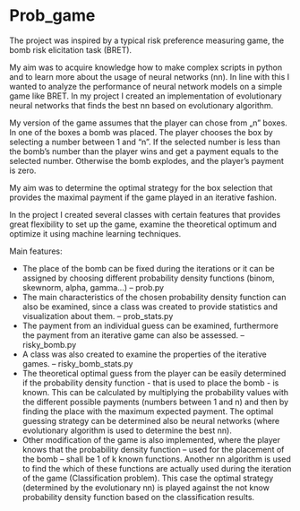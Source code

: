 # Prob_game

The project was inspired by a typical risk preference measuring game, the bomb risk elicitation task (BRET). 

My aim was to acquire knowledge how to make complex scripts in python and to learn more about the usage of neural networks (nn). In line with this I wanted to analyze the performance of neural network models on a simple game like BRET. In my project I created an implementation of evolutionary neural networks that finds the best nn based on evolutionary algorithm. 

My version of the game assumes that the player can chose from „n” boxes. In one of the boxes a bomb was placed. The player chooses the box by selecting a number between 1 and “n”. If the selected number is less than the bomb’s number than the player wins and get a payment equals to the selected number. Otherwise the bomb explodes, and the player’s payment is zero. 

My aim was to determine the optimal strategy for the box selection that provides the maximal payment if the game played in an iterative fashion. 

In the project I created several classes with certain features that provides great flexibility to set up the game, examine the theoretical optimum and optimize it using machine learning techniques. 

Main features: 
-	The place of the bomb can be fixed during the iterations or it can be assigned by choosing different probability density functions (binom, skewnorm, alpha, gamma…) – prob.py
-	The main characteristics of the chosen probability density function can also be examined, since a class was created to provide statistics and visualization about them. – prob_stats.py
-	The payment from an individual guess can be examined, furthermore the payment from an iterative game can also be assessed. – risky_bomb.py
-	A class was also created to examine the properties of the iterative games. – risky_bomb_stats.py
-	The theoretical optimal guess from the player can be easily determined if the probability density function - that is used to place the bomb - is known. This can be calculated by multiplying the probability values with the different possible payments (numbers between 1 and n) and then by finding the place with the maximum expected payment. The optimal guessing strategy can be determined also be neural networks (where evolutionary algorithm is used to determine the best nn). 
-	Other modification of the game is also implemented, where the player knows that the probability density function – used for the placement of the bomb – shall be 1 of k known functions. Another nn algorithm is used to find the which of these functions are actually used during the iteration of the game (Classification problem). This case the optimal strategy (determined by the evolutionary nn) is played against the not know probability density function based on the classification results. 
